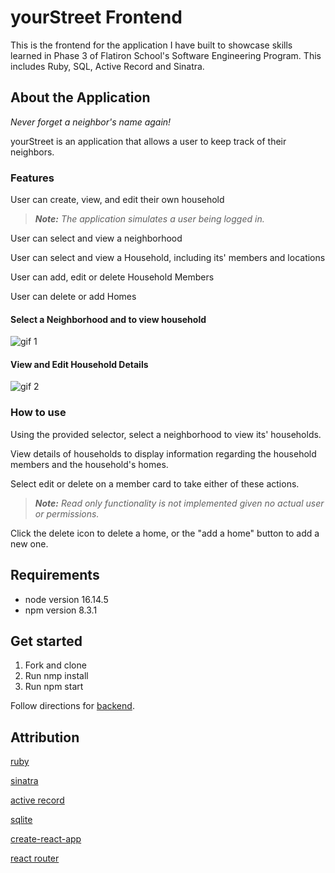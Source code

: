 # yourStreet Frontend
This is the frontend for the application I have built to
showcase skills learned in Phase 3 of Flatiron School's Software Engineering Program. This includes Ruby, SQL, Active Record and Sinatra. 

## About the Application
<em>Never forget a neighbor's name again!</em>

yourStreet is an application that allows a user to keep track of their neighbors.

### Features
User can create, view, and edit their own household

> _**Note:** The application simulates a user being logged in._

User can select and view a neighborhood

User can select and view a Household, including its' members and locations

User can add, edit or delete Household Members

User can delete or add Homes

#### Select a Neighborhood and to view household
![gif 1](./docs/gif%201.gif)


#### View and Edit Household Details
![gif 2](./docs/gif%202.gif)


### How to use
Using the provided selector, select a neighborhood to view its' households.

View details of households to display information regarding the household members
and the household's homes.

Select edit or delete on a member card to take either of these actions.

> _**Note:** Read only functionality is not implemented given no actual user or permissions._

Click the delete icon to delete a home, or the "add a home" button to add a new one.


## Requirements
- node version 16.14.5
- npm version 8.3.1

## Get started
1. Fork and clone
1. Run nmp install
1. Run npm start

Follow directions for [backend](https://github.com/mariareedstrom/phase-3-sinatra-react-project).

## Attribution

[ruby](https://www.ruby-lang.org/en/)

[sinatra](https://github.com/sinatra/sinatra)

[active record](https://guides.rubyonrails.org/active_record_basics.html)

[sqlite](https://www.sqlite.org/index.html)

[create-react-app](https://create-react-app.dev/)

[react router](https://reactrouter.com/)

 
